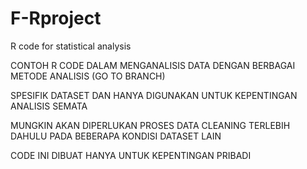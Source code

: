 # F-Rproject
R code for statistical analysis

CONTOH R CODE DALAM MENGANALISIS DATA DENGAN BERBAGAI METODE ANALISIS (GO TO BRANCH)

SPESIFIK DATASET DAN HANYA DIGUNAKAN UNTUK KEPENTINGAN ANALISIS SEMATA

MUNGKIN AKAN DIPERLUKAN PROSES DATA CLEANING TERLEBIH DAHULU PADA BEBERAPA KONDISI DATASET LAIN

CODE INI DIBUAT HANYA UNTUK KEPENTINGAN PRIBADI
